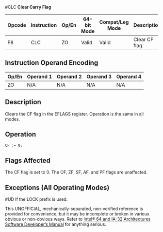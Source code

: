 #CLC
**Clear Carry Flag**

| Opcode | Instruction | Op/En | 64-bit Mode | Compat/Leg Mode | Description    |
| ------ | ----------- | ----- | ----------- | --------------- | -------------- |
| F8     | CLC         | ZO    | Valid       | Valid           | Clear CF flag. |

## Instruction Operand Encoding

| Op/En | Operand 1 | Operand 2 | Operand 3 | Operand 4 |
| ----- | --------- | --------- | --------- | --------- |
| ZO    | N/A       | N/A       | N/A       | N/A       |

## Description

Clears the CF flag in the EFLAGS register. Operation is the same in all modes.

## Operation

```
CF := 0;

```

## Flags Affected

The CF flag is set to 0. The OF, ZF, SF, AF, and PF flags are unaffected.

## Exceptions (All Operating Modes)

#​​​UD If the LOCK prefix is used.

This UNOFFICIAL, mechanically-separated, non-verified reference is provided for convenience, but it may be
incomplete or broken in various obvious or non-obvious
ways. Refer to [Intel® 64 and IA-32 Architectures Software Developer’s Manual](https://software.intel.com/en-us/download/intel-64-and-ia-32-architectures-sdm-combined-volumes-1-2a-2b-2c-2d-3a-3b-3c-3d-and-4) for anything serious.
